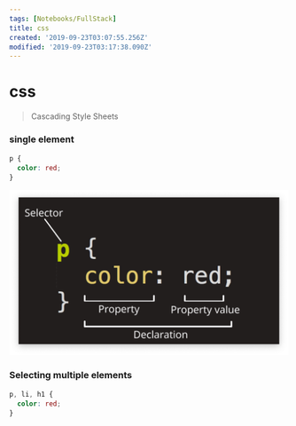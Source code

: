 ```yaml
---
tags: [Notebooks/FullStack]
title: css
created: '2019-09-23T03:07:55.256Z'
modified: '2019-09-23T03:17:38.090Z'
---
```


# css
> Cascading Style Sheets

### single element
```css
p {
  color: red;
}
```
![ff](../attachments/2019092301.png)


### Selecting multiple elements
```css
p, li, h1 {
  color: red;
}
```
